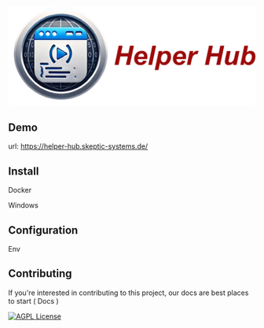 
<p align="center">
  <img src="https://github.com/J4ron/HelperHub/blob/master/assets/logo.png" width="550"/>
</p>

## Demo

url: https://helper-hub.skeptic-systems.de/


## Install

Docker 

Windows 

## Configuration

Env 

## Contributing

If you're interested in contributing to this project, our docs are best places to start
( Docs )

[![AGPL License](https://img.shields.io/badge/license-AGPL-blue.svg)](http://www.gnu.org/licenses/agpl-3.0)
